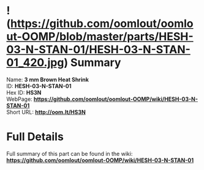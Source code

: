 
!(https://github.com/oomlout/oomlout-OOMP/blob/master/parts/HESH-03-N-STAN-01/HESH-03-N-STAN-01_420.jpg)
Summary
=================
  
Name: __3 mm Brown Heat Shrink__    
ID: __HESH-03-N-STAN-01__   
Hex ID: __HS3N__   
WebPage: __https://github.com/oomlout/oomlout-OOMP/wiki/HESH-03-N-STAN-01__   
Short URL: __http://oom.lt/HS3N__   

Full Details
==========================
Full summary of this part can be found in the wiki:   
__https://github.com/oomlout/oomlout-OOMP/wiki/HESH-03-N-STAN-01__    

